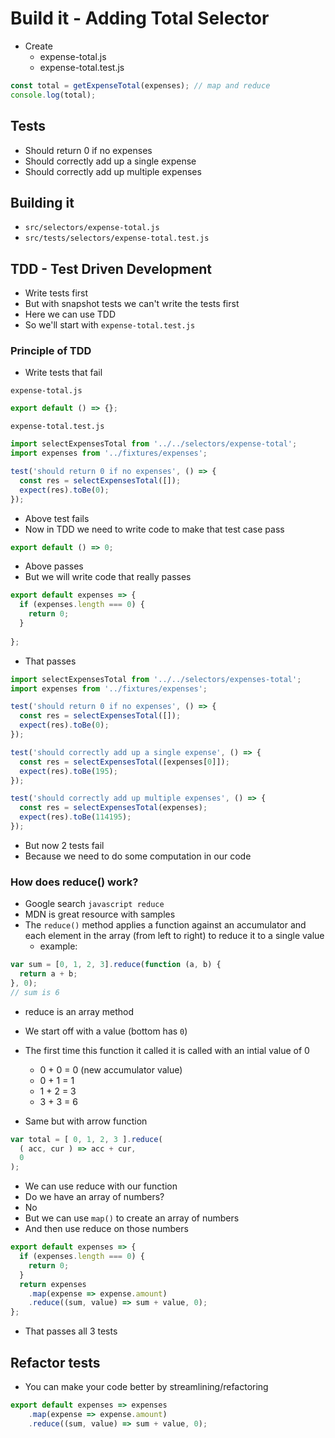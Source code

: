 # Build it - Adding Total Selector
* Create 
    - expense-total.js
    - expense-total.test.js

```js
const total = getExpenseTotal(expenses); // map and reduce
console.log(total);
```

## Tests
* Should return 0 if no expenses
* Should correctly add up a single expense
* Should correctly add up multiple expenses

## Building it
* `src/selectors/expense-total.js`
* `src/tests/selectors/expense-total.test.js`

## TDD - Test Driven Development
* Write tests first
* But with snapshot tests we can't write the tests first
* Here we can use TDD
* So we'll start with `expense-total.test.js`

### Principle of TDD
* Write tests that fail

`expense-total.js`

```js
export default () => {};
```

`expense-total.test.js`

```js
import selectExpensesTotal from '../../selectors/expense-total';
import expenses from '../fixtures/expenses';

test('should return 0 if no expenses', () => {
  const res = selectExpensesTotal([]);
  expect(res).toBe(0);
});
```

* Above test fails
* Now in TDD we need to write code to make that test case pass

```js
export default () => 0;
```

* Above passes
* But we will write code that really passes

```js
export default expenses => {
  if (expenses.length === 0) {
    return 0;
  } 
  
};
```

* That passes

```js
import selectExpensesTotal from '../../selectors/expenses-total';
import expenses from '../fixtures/expenses';

test('should return 0 if no expenses', () => {
  const res = selectExpensesTotal([]);
  expect(res).toBe(0);
});

test('should correctly add up a single expense', () => {
  const res = selectExpensesTotal([expenses[0]]);
  expect(res).toBe(195);
});

test('should correctly add up multiple expenses', () => {
  const res = selectExpensesTotal(expenses);
  expect(res).toBe(114195);
});
```

* But now 2 tests fail
* Because we need to do some computation in our code

### How does reduce() work?
* Google search `javascript reduce`
* MDN is great resource with samples
* The `reduce()` method applies a function against an accumulator and each element in the array (from left to right) to reduce it to a single value
    - example:

```js
var sum = [0, 1, 2, 3].reduce(function (a, b) {
  return a + b;
}, 0);
// sum is 6
```

* reduce is an array method
* We start off with a value (bottom has `0`)
* The first time this function it called it is called with an intial value of 0
    - 0 + 0 = 0 (new accumulator value)
    - 0 + 1 = 1
    - 1 + 2 = 3
    - 3 + 3 = 6

* Same but with arrow function

```js
var total = [ 0, 1, 2, 3 ].reduce(
  ( acc, cur ) => acc + cur,
  0
);
```

* We can use reduce with our function
* Do we have an array of numbers?
* No
* But we can use `map()` to create an array of numbers
* And then use reduce on those numbers

```js
export default expenses => {
  if (expenses.length === 0) {
    return 0;
  }
  return expenses
    .map(expense => expense.amount)
    .reduce((sum, value) => sum + value, 0);
};
```

* That passes all 3 tests

## Refactor tests
* You can make your code better by streamlining/refactoring

```js
export default expenses => expenses
    .map(expense => expense.amount)
    .reduce((sum, value) => sum + value, 0);
```
